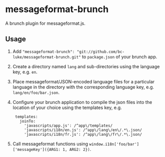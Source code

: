 # messageformat-brunch

A brunch plugin for messageformat.js.

## Usage
1. Add ```"messageformat-brunch": "git://github.com/bc-luke/messageformat-brunch.git"``` to ```package.json``` of your brunch app.
2. Create a directory named ```lang``` and sub-directories using the language key, e.g. ```en```.
3. Place messageformat/JSON-encoded language files for a particular language in the directory with the corresponding language key, e.g. ```lang/en/foo/bar.json```.
4. Configure your brunch application to compile the json files into the location of your choice using the templates key, e.g.

        templates:
          joinTo:
            'javascripts/app.js': /^app\/templates/
            'javascripts/i18n/en.js': /^app\/lang\/en\/.*\.json/
            'javascripts/i18n/fr.js': /^app\/lang\/fr\/.*\.json/

5. Call messageformat functions using ```window.i18n['foo/bar']['messageKey']({ARG1: 1, ARG2: 2})```.